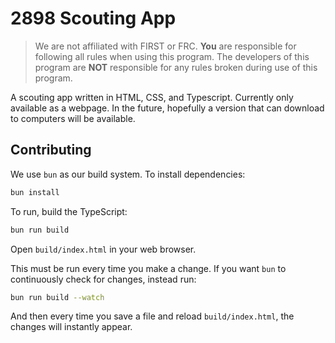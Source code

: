 # 2898 Scouting App
> We are not affiliated with FIRST or FRC. **You** are responsible for following all rules when using this program. The developers of this program are **NOT** responsible for any rules broken during use of this program.

A scouting app written in HTML, CSS, and Typescript. Currently only available as a webpage. In the future, hopefully a version that can download to computers will be available.

## Contributing
We use `bun` as our build system.
To install dependencies:

```bash
bun install
```

To run, build the TypeScript:
```bash
bun run build
```
Open `build/index.html` in your web browser.

This must be run every time you make a change. If you want `bun` to continuously check for changes, instead run:
```bash
bun run build --watch
```
And then every time you save a file and reload `build/index.html`, the changes will instantly appear.
